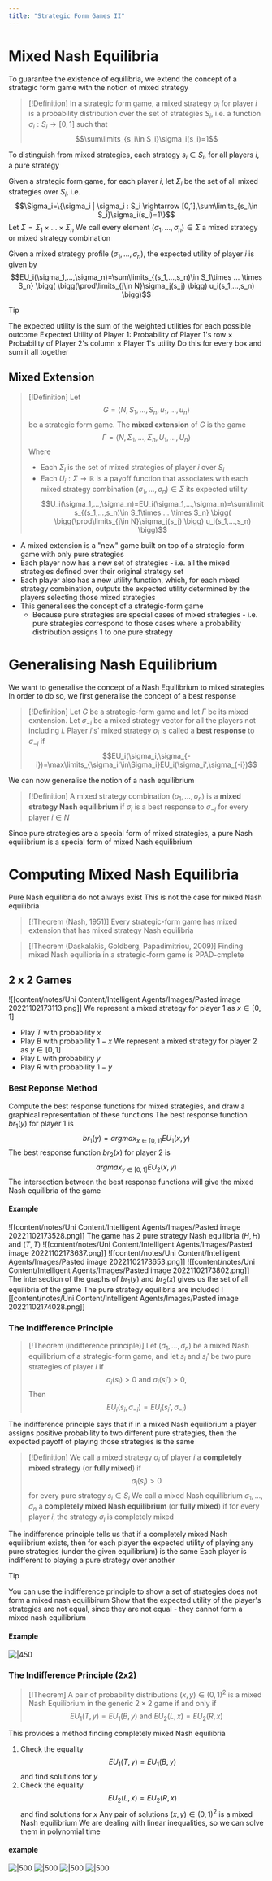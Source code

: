 ```yaml
---
title: "Strategic Form Games II"
---
```


# Mixed Nash Equilibria
To guarantee the existence of equilibria, we extend the concept of a strategic form game with the notion of mixed strategy

> [!Definition]
> In a strategic form game, a mixed strategy $\sigma_i$ for player $i$ is a probability distribution over the set of strategies $S_i$, i.e. a function $\sigma_i : S_i\rightarrow [0,1]$ such that $$\sum\limits_{s_i\in S_i}\sigma_i(s_i)=1$$

To distinguish from mixed strategies, each strategy $s_i\in S_i$, for all players $i$, a pure strategy

Given a strategic form game, for each player $i$, let $\Sigma_i$ be the set of all mixed strategies over $S_i$, i.e. $$\Sigma_i=\{\sigma_i | \sigma_i : S_i \rightarrow [0,1],\sum\limits_{s_i\in S_i}\sigma_i(s_i)=1\}$$
Let $\Sigma = \Sigma_1 \times ... \times \Sigma_n$
We call every element $(\sigma_1 ,..., \sigma_n)\in \Sigma$ a mixed strategy or mixed strategy combination

Given a mixed strategy profile $(\sigma_1,...,\sigma_n)$, the expected utility of player $i$ is given by $$EU_i(\sigma_1,...,\sigma_n)=\sum\limits_{(s_1,...,s_n)\in S_1\times ... \times S_n} \bigg( \bigg(\prod\limits_{j\in N}\sigma_j(s_j) \bigg) u_i(s_1,...,s_n) \bigg)$$
>[!Tip]
> The expected utility is the sum of the weighted utilities for each possible outcome
> Expected Utility of Player 1:
> Probability of Player 1's row $\times$ Probability of Player 2's column $\times$ Player 1's utility
> Do this for every box and sum it all together

## Mixed Extension
> [!Definition]
> Let $$G=\langle N,S_1,...,S_n,u_1,...,u_n\rangle$$
be a strategic form game. The **mixed extension** of $G$ is the game $$\Gamma = \langle N,\Sigma_1,..., \Sigma_n, U_1,...,U_n\rangle$$
Where
> - Each $\Sigma_i$ is the set of mixed strategies of player $i$ over $S_i$
> - Each $U_i : \Sigma \rightarrow \mathbb{R}$ is a payoff function that associates with each mixed strategy combination $(\sigma_1,...,\sigma_n)\in \Sigma$ its expected utility
$$U_i(\sigma_1,...,\sigma_n)=EU_i(\sigma_1,...,\sigma_n)=\sum\limits_{(s_1,...,s_n)\in S_1\times ... \times S_n} \bigg( \bigg(\prod\limits_{j\in N}\sigma_j(s_j) \bigg) u_i(s_1,...,s_n) \bigg)$$

- A mixed extension is a "new" game built on top of a strategic-form game with only pure strategies
- Each player now has a new set of strategies - i.e. all the mixed strategies defined over their original strategy set
- Each player also has a new utility function, which, for each mixed strategy combination, outputs the expected utility determined by the players selecting those mixed strategies
- This generalises the concept of a strategic-form game
	- Because pure strategies are special cases of mixed strategies - i.e. pure strategies correspond to those cases where a probability distribution assigns 1 to one pure strategy

# Generalising Nash Equilibrium
We want to generalise the concept of a Nash Equilibrium to mixed strategies
In order to do so, we first generalise the concept of a best response
> [!Definition]
> Let $G$ be a strategic-form game and let $\Gamma$ be its mixed exntension. Let $\sigma_{-i}$ be a mixed strategy vector for all the players not including $i$. Player $i$'s' mixed strategy $\sigma_i$ is called a **best response** to $\sigma_{-i}$ if $$EU_i(\sigma_i,\sigma_{-i})=\max\limits_{\sigma_i'\in\Sigma_i}EU_i(\sigma_i',\sigma_{-i})$$ 

We can now generalise the notion of a nash equilibrium
> [!Definition]
> A mixed strategy combination $(\sigma_1,...,\sigma_n)$ is a **mixed strategy Nash equilibrium** if $\sigma_i$ is a best response to $\sigma_{-i}$ for every player $i\in N$

Since pure strategies are a special form of mixed strategies, a pure Nash equilibrium is a special form of mixed Nash equilibrium
# Computing Mixed Nash Equilibria
Pure Nash equilibria do not always exist
This is not the case for mixed Nash equilibria
> [!Theorem (Nash, 1951)]
> Every strategic-form game has mixed extension that has mixed strategy Nash equilibria

> [!Theorem (Daskalakis, Goldberg, Papadimitriou, 2009)]
> Finding mixed Nash equilibria in a strategic-form game is PPAD-cmplete
## 2 x 2 Games
![[content/notes/Uni Content/Intelligent Agents/Images/Pasted image 20221102173113.png]]
We represent a mixed strategy for player 1 as $x\in [0,1]$
- Play $T$ with probability $x$
- Play $B$ with probability $1-x$
We represent a mixed strategy for player 2 as $y\in [0,1]$
- Play $L$ with probability $y$
- Play $R$ with probability $1-y$
### Best Reponse Method
Compute the best response functions for mixed strategies, and draw a graphical representation of these functions
The best response function $br_1(y)$ for player 1 is $$br_1(y)=argmax_{x\in[0,1]}EU_1(x,y)$$
The best response function $br_2(x)$ for player 2 is $$argmax_{y\in[0,1]}EU_2(x,y)$$
The intersection between the best response functions will give the mixed Nash equilibria of the game
#### Example
![[content/notes/Uni Content/Intelligent Agents/Images/Pasted image 20221102173528.png]]
The game has 2 pure strategy Nash equilibria $(H,H)$ and $(T,T)$
![[content/notes/Uni Content/Intelligent Agents/Images/Pasted image 20221102173637.png]]
![[content/notes/Uni Content/Intelligent Agents/Images/Pasted image 20221102173653.png]]
![[content/notes/Uni Content/Intelligent Agents/Images/Pasted image 20221102173802.png]]
The intersection of the graphs of $br_1(y)$ and $br_2(x)$ gives us the set of all equilibria of the game
The pure strategy equilibria are included
![[content/notes/Uni Content/Intelligent Agents/Images/Pasted image 20221102174028.png]]
### The Indifference Principle
> [!Theorem (indifference principle)]
> Let $(\sigma_1,...,\sigma_n)$ be a mixed Nash equilibrium of a strategic-form game, and let $s_i$ and $s_i'$ be two pure strategies of player $i$
> If $$\sigma_i(s_i)>0\text{ and }\sigma_i(s_i')>0,$$
> Then $$EU_i(s_i,\sigma_{-i})=EU_i(s_i',\sigma_{-i})$$

The indifference principle says that if in a mixed Nash equilibrium a player assigns positive probability to two different pure strategies, then the expected payoff of playing those strategies is the same
> [!Definition]
> We call a mixed strategy $\sigma_i$ of player $i$ a **completely mixed strategy** (or **fully mixed**) if $$\sigma_i(s_i)>0$$
> for every pure strategy $s_i\in S_i$
> We call a mixed Nash equilibrium $\sigma_1,...,\sigma_n$ a **completely mixed Nash equilibrium** (or **fully mixed**) if for every player $i$, the strategy $\sigma_i$ is completely mixed

The indifference principle tells us that if a completely mixed Nash equilibrium exists, then for each player the expected utility of playing any pure strategies (under the given equilibrium) is the same
Each player is indifferent to playing a pure strategy over another

>[!Tip]
>You can use the indifference principle to show a set of strategies does not form a mixed nash equilibirum
>Show that the expected utility of the player's strategies are not equal, since they are not equal - they cannot form a mixed nash equilibrium
#### Example
![|450](content/notes/Uni%20Content/Intelligent%20Agents/Images/Pasted%20image%2020221107122216.png)
### The Indifference Principle (2x2)
> [!Theorem]
> A pair of probability distributions $(x,y)\in (0,1)^2$ is a mixed Nash Equilibrium in the generic $2\times 2$ game if and only if $$EU_1(T,y)=EU_1(B,y)\text{ and }EU_2(L,x)=EU_2(R,x)$$

This provides a method finding completely mixed Nash equilibria
1. Check the equality $$EU_1(T,y)=EU_1(B,y)$$ and find solutions for $y$
2. Check the equality $$EU_2(L,x)=EU_2(R,x)$$ and find solutions for $x$
Any pair of solutions $(x,y)\in (0,1)^2$ is a mixed Nash equilibrium
We are dealing with linear inequalities, so we can solve them in polynomial time
#### example
![|500](content/notes/Uni%20Content/Intelligent%20Agents/Images/Pasted%20image%2020221107122957.png)
![|500](content/notes/Uni%20Content/Intelligent%20Agents/Images/Pasted%20image%2020221107123131.png)
![|500](content/notes/Uni%20Content/Intelligent%20Agents/Images/Pasted%20image%2020221107123158.png)
![|500](content/notes/Uni%20Content/Intelligent%20Agents/Images/Pasted%20image%2020221107123408.png)